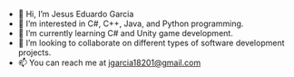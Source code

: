 - 👋 Hi, I’m Jesus Eduardo Garcia
- 👀 I’m interested in C#, C++, Java, and Python programming. 
- 🌱 I’m currently learning C# and Unity game development.
- 💞️ I’m looking to collaborate on different types of software development projects. 
- 📫 You can reach me at jgarcia18201@gmail.com

<!---
Jgarcia18201/Jgarcia18201 is a ✨ special ✨ repository because its `README.md` (this file) appears on your GitHub profile.
You can click the Preview link to take a look at your changes.
--->
